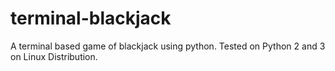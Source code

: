 # terminal-blackjack
A terminal based game of blackjack using python. Tested on Python 2 and 3 on Linux Distribution. 
